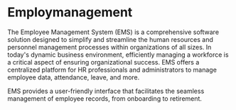 # Employmanagement
The Employee Management System (EMS) is a comprehensive software solution designed to simplify and streamline the human resources and personnel management processes within organizations of all sizes. In today's dynamic business environment, efficiently managing a workforce is a critical aspect of ensuring organizational success. EMS offers a centralized platform for HR professionals and administrators to manage employee data, attendance, leave, and more.

EMS provides a user-friendly interface that facilitates the seamless management of employee records, from onboarding to retirement. 
